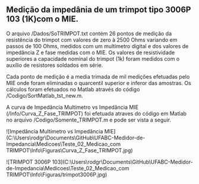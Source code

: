 ## Medição da impedânia de um trimpot tipo 3006P 103 (1K)com o MIE.

O arquivo /Dados/SoTRIMPOT.txt contém 26 pontos de medição da
resistência do trimpot com valores de zero à 2500 Ohms variando em passos de 100 Ohms,
medidos com um multímetro digital e dos valores de impedância Z e fase medidas com o MIE.
Os valores de resistividade superiores a capacidade nominal do trimpot (1k) foram medidos
com o auxílio de resistores soldados em série.

Cada ponto de medição é a media trimada de mil medições efetuadas pelo MIE onde foram eliminadas
o quarcentil superior e inferor das amostras. Os cálculos foram efetuados no Matlab através do código 
/Codigo/SortMatlab_tst_new.m.

A curva de Impedância Multímetro vs Impedância MIE (/Info/Curva_Z_Fase_TRIMPOT) foi efetuada atraves 
do código em Matlab no arquivo /Codigo/Somente_TRIMPOT.m e pode ser vista a seguir.

![Impedância Multímetro vs Impedância MIE](C:\Users\rodgr\Documents\GitHub\UFABC-Medidor-de-Impedancia\Medicoes\Teste_02_Medicao_com TRIMPOT\Info\Figuras\Curva_Z_Fase_TRIMPOT.jpg) 

![TRIMPOT 3006P 103](C:\Users\rodgr\Documents\GitHub\UFABC-Medidor-de-Impedancia\Medicoes\Teste_02_Medicao_com TRIMPOT\Info\Figuras/trimpot3006P.jpg)


